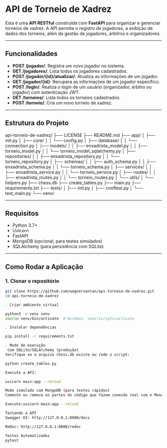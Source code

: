 # API de Torneio de Xadrez

Esta é uma **API RESTful** construída com **FastAPI** para organizar e gerenciar torneios de xadrez. A API permite o registro de jogadores, a exibição de dados dos torneios, além da gestão de jogadores, árbitros e organizadores.

---

## Funcionalidades

- **POST /jogador/**: Registra um novo jogador no sistema.
- **GET /jogadores/**: Lista todos os jogadores cadastrados.
- **POST /jogador/{id}/atualizar/**: Atualiza as informações de um jogador.
- **GET /jogador/{id}**: Recupera as informações de um jogador específico.
- **POST /login/**: Realiza o login de um usuário (organizador, árbitro ou jogador) com autenticação JWT.
- **GET /torneios/**: Lista todos os torneios cadastrados.
- **POST /torneio/**: Cria um novo torneio de xadrez.

---

## Estrutura do Projeto

api-torneio-de-xadrez/
├── LICENSE
├── README.md
├── app/
│ ├── init.py
│ ├── core/
│ │ └── config.py
│ ├── database/
│ │ └── connection.py
│ ├── models/
│ │ ├── enxadrista_model.py
│ │ ├── torneio_model.py
│ │ └── torneio_model_sqlalchemy.py
│ ├── repositories/
│ │ ├── enxadrista_repository.py
│ │ └── torneio_repository.py
│ ├── schemas/
│ │ ├── auth_schema.py
│ │ ├── enxadrista_schema.py
│ │ └── torneio_schema.py
│ ├── services/
│ │ ├── enxadrista_service.py
│ │ └── torneio_service.py
│ ├── routes/
│ │ ├── enxadrista_routes.py
│ │ └── torneio_routes.py
│ └── utils/
│ └── helpers.py
├── chess.db
├── create_tables.py
├── main.py
├── requirements.txt
├── tests/
│ ├── init.py
│ ├── conftest.py
│ └── test_main.py
└── venv/


---

## Requisitos

- Python 3.7+
- Uvicorn
- FastAPI
- MongoDB (opcional, para testes simulados)
- SQLAlchemy (para persistência com SQLite)

---

## Como Rodar a Aplicação

### 1. Clonar o repositório
```bash
git clone https://github.com/wagnersantan/api-torneio-de-xadrez.git
cd api-torneio-de-xadrez

. Criar ambiente virtual

python3 -m venv venv
source venv/bin/activate  # Windows: venv\Scripts\activate

. Instalar dependências

pip install -r requirements.txt

. Modo de execução
 Com SQLite/SQLAlchemy (produção)
Verifique se o arquivo chess.db existe ou rode o script:

python create_tables.py

Execute a API:

uvicorn main:app --reload

Modo simulado com MongoDB (para testes rápidos)
Comente ou remova as partes do código que fazem conexão real com o MongoDB (ex.: no main.py ou funções de teste).

Execute:uvicorn main:app --reload

Testando a API
Swagger UI: http://127.0.0.1:8000/docs

ReDoc: http://127.0.0.1:8000/redoc

Testes Automatizados
pytest